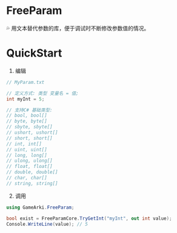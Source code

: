 # FreeParam
💦 用文本替代参数的库，便于调试时不断修改参数值的情况。

# QuickStart
1. 编辑
``` C#
// MyParam.txt

// 定义方式: 类型 变量名 = 值;
int myInt = 5;

// 支持C# 基础类型:
// bool, bool[]
// byte, byte[]
// sbyte, sbyte[]
// ushort, ushort[]
// short, short[]
// int, int[]
// uint, uint[]
// long, long[]
// ulong, ulong[]
// float, float[]
// double, double[]
// char, char[]
// string, string[]
```
2. 调用
``` C#
using GameArki.FreeParam;

bool exist = FreeParamCore.TryGetInt("myInt", out int value);
Console.WriteLine(value); // 5
```

